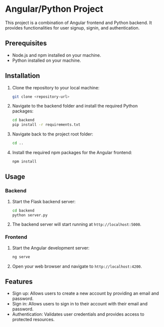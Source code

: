 # Angular/Python Project

This project is a combination of Angular frontend and Python backend. It provides functionalities for user signup, signin, and authentication.

## Prerequisites

- Node.js and npm installed on your machine.
- Python installed on your machine.

## Installation

1. Clone the repository to your local machine:

    ```bash
    git clone <repository-url>
    ```

2. Navigate to the backend folder and install the required Python packages:

    ```bash
    cd backend
    pip install -r requirements.txt
    ```

3. Navigate back to the project root folder:

    ```bash
    cd ..
    ```

4. Install the required npm packages for the Angular frontend:

    ```bash
    npm install
    ```

## Usage

### Backend

1. Start the Flask backend server:

    ```bash
    cd backend
    python server.py
    ```

2. The backend server will start running at `http://localhost:5000`.

### Frontend

1. Start the Angular development server:

    ```bash
    ng serve
    ```

2. Open your web browser and navigate to `http://localhost:4200`.

## Features

- Sign up: Allows users to create a new account by providing an email and password.
- Sign in: Allows users to sign in to their account with their email and password.
- Authentication: Validates user credentials and provides access to protected resources.
